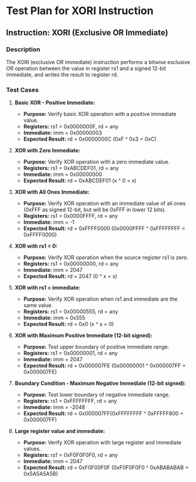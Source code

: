# Test Plan for XORI Instruction

## Instruction: XORI (Exclusive OR Immediate)

### Description
The XORI (exclusive OR immediate) instruction performs a bitwise exclusive OR operation between the value in register rs1 and a signed 12-bit immediate, and writes the result to register rd.

### Test Cases

1.  **Basic XOR - Positive Immediate:**
    -   **Purpose:** Verify basic XOR operation with a positive immediate value.
    -   **Registers:** rs1 = 0x0000000F, rd = any
    -   **Immediate:** imm = 0x00000003
    -   **Expected Result:** rd = 0x0000000C (0xF ^ 0x3 = 0xC)

2.  **XOR with Zero Immediate:**
    -   **Purpose:** Verify XOR operation with a zero immediate value.
    -   **Registers:** rs1 = 0xABCDEF01, rd = any
    -   **Immediate:** imm = 0x00000000
    -   **Expected Result:** rd = 0xABCDEF01 (x ^ 0 = x)

3.  **XOR with All Ones Immediate:**
    -   **Purpose:** Verify XOR operation with an immediate value of all ones (0xFFF as signed 12-bit, but will be 0xFFF in lower 12 bits).
    -   **Registers:** rs1 = 0x0000FFFF, rd = any
    -   **Immediate:** imm = -1
    -   **Expected Result:** rd = 0xFFFF0000 (0x0000FFFF ^ 0xFFFFFFFF = 0xFFFF0000)

4.  **XOR with rs1 = 0:**
    -   **Purpose:** Verify XOR operation when the source register rs1 is zero.
    -   **Registers:** rs1 = 0x00000000, rd = any
    -   **Immediate:** imm = 2047
    -   **Expected Result:** rd = 2047 (0 ^ x = x)

5.  **XOR with rs1 = immediate:**
    -   **Purpose:** Verify XOR operation when rs1 and immediate are the same value.
    -   **Registers:** rs1 = 0x00000555, rd = any
    -   **Immediate:** imm = 0x555
    -   **Expected Result:** rd = 0x0 (x ^ x = 0)

6.  **XOR with Maximum Positive Immediate (12-bit signed):**
    -   **Purpose:** Test upper boundary of positive immediate range.
    -   **Registers:** rs1 = 0x00000001, rd = any
    -   **Immediate:** imm = 2047
    -   **Expected Result:** rd = 0x000007FE (0x00000001 ^ 0x000007FF = 0x000007FE)

7.  **Boundary Condition - Maximum Negative Immediate (12-bit signed):**
    -   **Purpose:** Test lower boundary of negative immediate range.
    -   **Registers:** rs1 = 0xFFFFFFFF, rd = any
    -   **Immediate:** imm = -2048
    -   **Expected Result:** rd = 0x000007FF(0xFFFFFFFF ^ 0xFFFFF800 = 0x000007FF)

8.  **Large register value and immediate:**
    -   **Purpose:** Verify XOR operation with large register and immediate values.
    -   **Registers:** rs1 = 0xF0F0F0F0, rd = any
    -   **Immediate:** imm = 2047
    -   **Expected Result:** rd = 0xF0F00F0F (0xF0F0F0F0 ^ 0xABABABAB = 0x5A5A5A5B)
